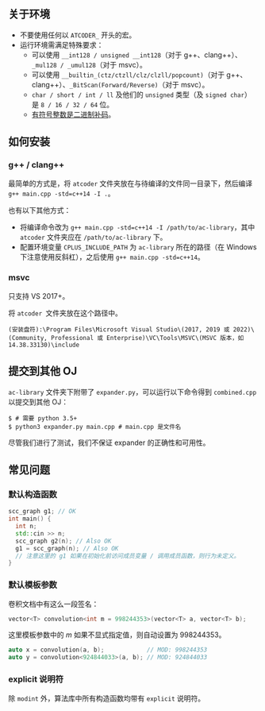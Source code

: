## 关于环境

- 不要使用任何以 `ATCODER_` 开头的宏。
- 运行环境需满足特殊要求：
    - 可以使用 `__int128 / unsigned __int128`（对于 g++、clang++）、`_mul128 / _umul128`（对于 msvc）。
    - 可以使用 `__builtin_(ctz/ctzll/clz/clzll/popcount)`（对于 g++、clang++）、`_BitScan(Forward/Reverse)`（对于 msvc）。
    - `char / short / int / ll` 及他们的 `unsigned` 类型（及 `signed char`）是 `8 / 16 / 32 / 64` 位。
    - [有符号整数是二进制补码](https://www.open-std.org/jtc1/sc22/wg21/docs/papers/2018/p0907r0.html)。

## 如何安装

### g++ / clang++

最简单的方式是，将 `atcoder` 文件夹放在与待编译的文件同一目录下，然后编译 `g++ main.cpp -std=c++14 -I .`。

也有以下其他方式：

- 将编译命令改为 `g++ main.cpp -std=c++14 -I /path/to/ac-library`，其中 `atcoder` 文件夹应在 `/path/to/ac-library` 下。
- 配置环境变量 `CPLUS_INCLUDE_PATH` 为 `ac-library` 所在的路径（在 Windows 下注意使用反斜杠），之后使用 `g++ main.cpp -std=c++14`。

### msvc

只支持 VS 2017+。

将 `atcoder `文件夹放在这个路径中。

`(安装盘符):\Program Files\Microsoft Visual Studio\(2017, 2019 或 2022)\(Community, Professional 或 Enterprise)\VC\Tools\MSVC\(MSVC 版本，如 14.38.33130)\include`

## 提交到其他 OJ

`ac-library` 文件夹下附带了 `expander.py`，可以运行以下命令得到 `combined.cpp` 以提交到其他 OJ：

``` shell
$ # 需要 python 3.5+
$ python3 expander.py main.cpp # main.cpp 是文件名
```

尽管我们进行了测试，我们不保证 expander 的正确性和可用性。

## 常见问题

### 默认构造函数

``` cpp
scc_graph g1; // OK
int main() {
  int n;
  std::cin >> n;
  scc_graph g2(n); // Also OK
  g1 = scc_graph(n); // Also OK
  // 注意这里的 g1 如果在初始化前访问成员变量 / 调用成员函数，则行为未定义。
}
```

### 默认模板参数

卷积文档中有这么一段签名：

``` cpp
vector<T> convolution<int m = 998244353>(vector<T> a, vector<T> b);
```

这里模板参数中的 $m$ 如果不显式指定值，则自动设置为 $998244353$。

``` cpp
auto x = convolution(a, b);            // MOD: 998244353
auto y = convolution<924844033>(a, b); // MOD: 924844033
```

### explicit 说明符

除 `modint` 外，算法库中所有构造函数均带有 `explicit` 说明符。
